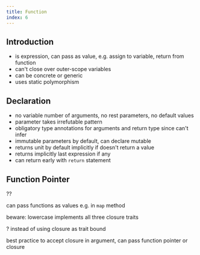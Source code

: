 ```yaml
---
title: Function
index: 6
---
```


## Introduction

- is expression, can pass as value, e.g. assign to variable, return from function
- can't close over outer-scope variables
- can be concrete or generic
- uses static polymorphism



## Declaration

- no variable number of arguments, no rest parameters, no default values
- parameter takes irrefutable pattern
- obligatory type annotations for arguments and return type since can't infer
- immutable parameters by default, can declare mutable
- returns unit by default implicitly if doesn't return a value
- returns implicitly last expression if any
- can return early with `return` statement



## Function Pointer

??

can pass functions as values
e.g. in `map` method

beware: lowercase
implements all three closure traits

? instead of using closure as trait bound

best practice to accept closure in argument, can pass function pointer or closure